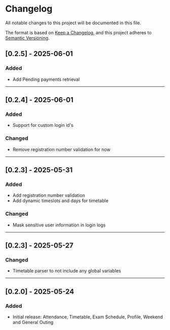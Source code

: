 # Changelog

All notable changes to this project will be documented in this file.

The format is based on [Keep a Changelog](https://keepachangelog.com/en/1.0.0/),
and this project adheres to [Semantic Versioning](https://semver.org/spec/v2.0.0.html).


## [0.2.5] - 2025-06-01

### Added
- Add Pending payments retrieval

---

## [0.2.4] - 2025-06-01

### Added
- Support for custom login id's

### Changed
- Remove registration number validation for now

---

## [0.2.3] - 2025-05-31

### Added
- Add registration number validation
- Add dynamic timeslots and days for timetable

### Changed
- Mask sensitive user information in login logs

---

## [0.2.3] - 2025-05-27

### Changed
- Timetable parser to not include any global variables

---

## [0.2.0] - 2025-05-24

### Added
- Initial release: Attendance, Timetable, Exam Schedule, Profile, Weekend and General Outing
